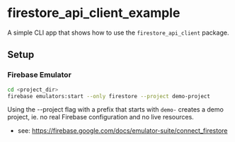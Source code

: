 # firestore_api_client_example

A simple CLI app that shows how to use the `firestore_api_client` package.

## Setup

### Firebase Emulator

```sh
cd <project_dir>
firebase emulators:start --only firestore --project demo-project
```

Using the --project flag with a prefix that starts with `demo-` creates a demo project, ie. no real Firebase configuration and no live resources.

- see: <https://firebase.google.com/docs/emulator-suite/connect_firestore>